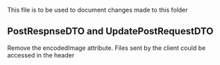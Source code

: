 This file is to be used to document changes made to this folder

## PostRespnseDTO and UpdatePostRequestDTO
Remove the encodedImage attribute. Files sent by the client could be accessed in the header
